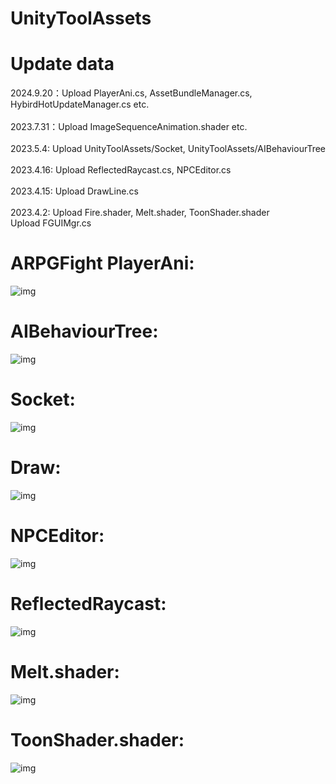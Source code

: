 # UnityToolAssets
# Update data
2024.9.20：Upload PlayerAni.cs, AssetBundleManager.cs, HybirdHotUpdateManager.cs etc.  
<br> 2023.7.31：Upload ImageSequenceAnimation.shader etc.  
<br> 2023.5.4: Upload UnityToolAssets/Socket, UnityToolAssets/AIBehaviourTree  
<br> 2023.4.16: Upload ReflectedRaycast.cs, NPCEditor.cs  
<br> 2023.4.15: Upload DrawLine.cs  
<br> 2023.4.2: Upload Fire.shader, Melt.shader, ToonShader.shader  
Upload FGUIMgr.cs

# ARPGFight PlayerAni:
![img](https://github.com/Moe1024/UnityToolAssets/blob/main/ARPGFight/AniShow.gif)
# AIBehaviourTree:
![img](https://github.com/Moe1024/UnityToolAssets/blob/main/gif/AIBTree.gif)
# Socket:
![img](https://github.com/Moe1024/UnityToolAssets/blob/main/gif/Socket.gif)
# Draw:
![img](https://github.com/Moe1024/UnityToolAssets/blob/main/gif/Draw.gif)
# NPCEditor:
![img](https://github.com/Moe1024/UnityToolAssets/blob/main/gif/NPCEditor.gif)
# ReflectedRaycast:
![img](https://github.com/Moe1024/UnityToolAssets/blob/main/gif/ReflectedRaycast.gif)
# Melt.shader:
![img](https://github.com/Moe1024/UnityToolAssets/blob/main/gif/Melt.gif)
# ToonShader.shader:
![img](https://github.com/Moe1024/UnityToolAssets/blob/main/gif/Toon.gif)
